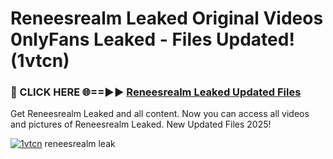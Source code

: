 # Reneesrealm Leaked Original Videos 0nlyFans Leaked - Files Updated! (1vtcn)

<h3>🔴 CLICK HERE 🌐==►► <a href="https://tinyurl.com/4seja8ks" rel="nofollow">Reneesrealm Leaked Updated Files</a></h3>

Get Reneesrealm Leaked and all content. Now you can access all videos and pictures of Reneesrealm Leaked. New Updated Files 2025!

[![1vtcn](https://i.imgur.com/EWjZXRe.gif)](https://tinyurl.com/4seja8ks)
reneesrealm leak